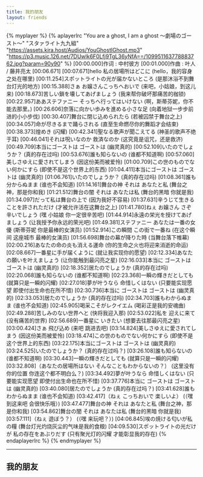 ```yaml
---
title: 我的朋友
layout: friends
---
```


{% myplayer %}
{% aplayerlrc "You are a ghost, I am a ghost 〜劇場のゴースト〜" "スタァライト九九組" "https://assets.kira.host/Audios/YouGhostIGhost.mp3" "https://p3.music.126.net/7DUwlk6F0Lfj9TgL36yNfA==/109951163778883762.jpg?param=90y90" %}
[00:00.000]作词 : 中村彼方
[00:01.000]作曲 : 叶人 / 藤井亮太
[00:06.671]
[00:07.671]hello 私の居場所はどこに (hello，我的容身之处在哪里)
[00:11.254]スポットライトの光が届かないところ (是那沐浴不到舞台灯光的地方)
[00:15.388]さぁ お嬢さんこっちへおいで (来吧，小姑娘，到这儿来)
[00:18.673]苦しい鎖を壊してあげましょう (我来帮你破坏那痛苦的枷锁)
[00:22.957]ああステファニー そっちへ行ってはいけない (啊，斯蒂芬妮，你不能去那里。)
[00:26.606]奈落に向かい歩みを進める小さな足 (向着地狱一步步前进的小小步伐)
[00:30.407]舞台に閉じ込められたら (若被囚禁于舞台之上)
[00:34.057]命が尽きるまで踊らされる (直至生命燃尽你的舞蹈才会结束)
[00:38.373]煌めき (闪耀)
[00:42.341]聖なる歌声が聞こえてる (神圣的歌声不绝于耳)
[00:46.041]それは呪いなのか 救済なのか (这究竟是诅咒，还是救济)
[00:49.709]本当にゴーストは ゴーストは (幽灵真的)
[00:52.109]いたのでしょうか？ (真的存在过吗)
[00:53.676]誰も知らないの (谁都不知道啊)
[00:57.060]美しさゆえに愛されてしまう (因这份美而被爱怜)
[01:00.709]この世のものでない何かにすら (即使不是这个世界上的东西)
[01:04.411]本当にゴーストは ゴーストは (幽灵真的)
[01:06.761]いたのでしょうか？ (真的存在过吗)
[01:08.361]誰も分からぬまま (谁也不会知道)
[01:14.161]舞台の神 それは あなたと私 (舞台之神，那是你和我)
[01:21.512]舞台の闇 それは あなたは私 (舞台的黑暗 你就是我)
[01:34.097]だって私は舞台の上で (因为我好不容易)
[01:37.631]辛うじて生きることを許されただけ (才被允许活在这舞台之上)
[01:41.780]ねぇ お嬢さん さぞ辛いでしょう (嘿 小姑娘 你一定很辛苦吧)
[01:44.914]永遠の栄光を授けてあげましょう (让我授予你永远的荣光吧)
[01:49.381]ステファニー あなたは一番の女優 (斯蒂芬妮 你是最棒的女演员)
[01:52.914]この瞬間 この街で一番ね (在这个瞬间 这座城市 最棒的女演员)
[01:56.698]舞台の幕が降りた時 (当舞台落下帷幕)
[02:00.216]あなたの命の炎も消える運命 (你的生命之火也将迎来消逝的命运)
[02:08.667]一番星に手が届くように (就让我实现你的愿望)
[02:12.334]あなたの願いを叶えましょう (让你能触到最闪亮之星)
[02:16.033]本当に ゴーストは ゴーストは (幽灵真的)
[02:18.352]居たのでしょうか (真的存在过吗)
[02:20.068]誰も知らないの (谁都不知道啊)
[02:23.368]一瞬の輝きだとしても (就算只是一瞬的闪耀)
[02:27.018]夢が叶うなら 命惜しくはない (只要能实现愿望 即使付出生命也在所不惜)
[02:30.736]本当に ゴーストは ゴーストは (幽灵真的)
[02:33.053]居たのでしょうか (真的存在过吗)
[02:34.703]誰もわからぬまま (谁也不会知道)
[02:45.905]喝采こそがレクイエム (喝彩正是我的安魂曲)
[02:49.288]苦しみのない世界へと (快将我迎入那)
[02:53.022]私を 迎えに来て (没有痛苦的世界)
[02:56.689]一番星に いきたい (想要去往那最闪亮之星)
[03:00.424]さぁ 飛び込め (来吧 跳进去吧)
[03:14.824]美しさゆえに愛されてしまう (因这份美而被爱怜)
[03:18.474]この世のものでない何かにすら (即使不是这个世界上的东西)
[03:22.175]本当にゴーストは ゴーストは (幽灵真的)
[03:24.525]いたのでしょうか？ (真的存在过吗？)
[03:26.108]誰も知らないの (谁都不知道啊)
[03:30.443]一瞬の輝きだとしても (就算只是一瞬的闪耀)
[03:32.808]（あなたの居場所はない そんなこともわからないの？） (这里没有你的位置 你连这个都不明白么？)
[03:34.492]夢が叶うなら 命惜しくはない (只要能实现愿望 即使付出生命也在所不惜)
[03:37.776]本当に ゴーストは ゴーストは (幽灵真的)
[03:40.080]居たのでしょうか (真的存在过吗？)
[03:41.628]誰もわからぬまま (谁也不会知道)
[03:42.417]（ねぇ こっちおいで 楽しいよ） (（嘿 到这来吧 会很快乐哦）)
[03:47.477]舞台の神 それは あなたと私 (舞台之神，那是你和我)
[03:54.862]舞台の闇 それは あなたは私 (舞台的黑暗 你就是我)
[03:57.111]（ねぇ 遊ぼう？） (（嘿 来玩吧？）)
[04:06.845]埃の焼ける匂いが私の糧 (舞台灯光灼烧灰尘的气味是我的食粮)
[04:09.530]スポットライトの光だけが 私の存在をあぶりだす (只有聚光灯的闪耀 才能彰显我的存在)
{% endaplayerlrc %}
{% endmyplayer %}

<hr />

## 我的朋友
